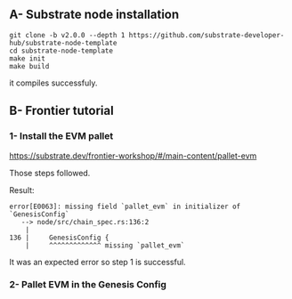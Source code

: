 ## A- Substrate node installation

```
git clone -b v2.0.0 --depth 1 https://github.com/substrate-developer-hub/substrate-node-template
cd substrate-node-template
make init
make build
```
it compiles successfuly.

## B- Frontier tutorial
### 1- Install the EVM pallet

https://substrate.dev/frontier-workshop/#/main-content/pallet-evm

Those steps followed.

Result:

```
error[E0063]: missing field `pallet_evm` in initializer of `GenesisConfig`
   --> node/src/chain_spec.rs:136:2
    |
136 |     GenesisConfig {
    |     ^^^^^^^^^^^^^ missing `pallet_evm`
```

It was an expected error so step 1 is successful.

### 2- Pallet EVM in the Genesis Config
